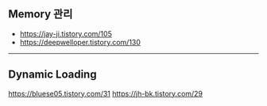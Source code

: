 
## Memory 관리
* https://jay-ji.tistory.com/105
* https://deepwelloper.tistory.com/130



---
## Dynamic Loading

https://bluese05.tistory.com/31
https://jh-bk.tistory.com/29